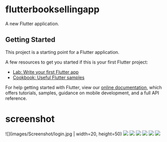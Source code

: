 # flutterbooksellingapp

A new Flutter application.

## Getting Started

This project is a starting point for a Flutter application.

A few resources to get you started if this is your first Flutter project:

- [Lab: Write your first Flutter app](https://flutter.dev/docs/get-started/codelab)
- [Cookbook: Useful Flutter samples](https://flutter.dev/docs/cookbook)

For help getting started with Flutter, view our
[online documentation](https://flutter.dev/docs), which offers tutorials,
samples, guidance on mobile development, and a full API reference.

# screenshot
![](images/Screenshot/login.jpg | width=20, height=50)
![](images/Screenshot/home_page.jpg)
![](images/Screenshot/category_products.jpg)
![](images/Screenshot/detail.jpg)
![](images/Screenshot/cart.jpg)
![](images/Screenshot/orders.jpg)
![](images/Screenshot/pament_card.jpg)
